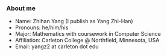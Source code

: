 ### About me

- Name: Zhihan Yang (I publish as Yang Zhi-Han)
- Pronouns: he/him/his
- Major: Mathematics with coursework in Computer Science
- Affiliation: Carleton College @ Northfield, Minnesota, USA
- Email: yangz2 at carleton dot edu

<!-- ### Projects by category

Computer vision

Natural language processing
- A seq2seq model (with optional attention) from scratch
- A Transformer model from scratch

Audio processing

Generative models
- Wasserstein GAN for 1d distributions and images

Stochastic variational inference (TODO)

Reinforcement learning
- DQN and its variants on ATARI (reproduce paper)
- RL as one big sequence modelling problem (reproduce paper)

Graph neural networks (TODO)

Unsupervised representation learning -->

<!-- ### Spare-time interests

- Writing, e.g., old [blog](https://zhihanyang2022.github.io/rl) on classic algorithms in Sutton & Barto
- Reading great (text-) books on machine learning theory, deep learning, reinforcement learning
- Understanding and reproducing papers, and writing high-quality software on Github

### Books that I like a lot

- Machine Learning: A Probabilistic Perspective by Kevin Murphy
- Lost Connections by Johann Hari
 -->
